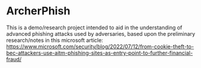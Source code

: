 # ArcherPhish
This is a demo/research project intended to aid in the understanding of advanced phishing attacks used by adversaries, based upon the preliminary research/notes in this microsoft article: https://www.microsoft.com/security/blog/2022/07/12/from-cookie-theft-to-bec-attackers-use-aitm-phishing-sites-as-entry-point-to-further-financial-fraud/
